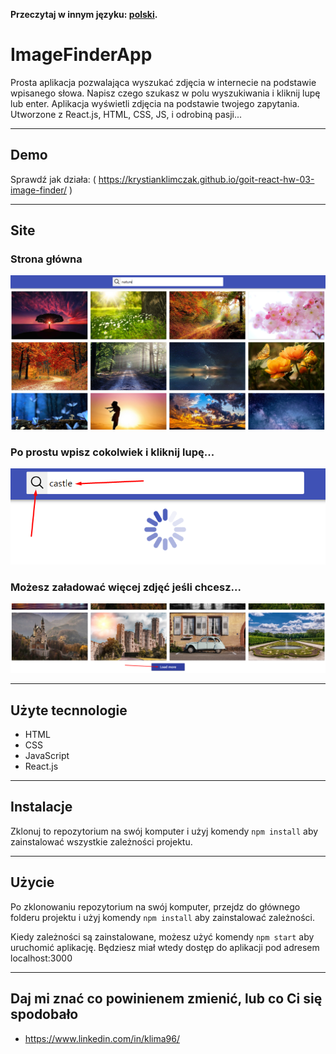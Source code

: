 **Przeczytaj w innym języku: [polski](README.pl.md).**

# ImageFinderApp

Prosta aplikacja pozwalająca wyszukać zdjęcia w internecie na podstawie
wpisanego słowa. Napisz czego szukasz w polu wyszukiwania i kliknij lupę lub
enter. Aplikacja wyświetli zdjęcia na podstawie twojego zapytania. Utworzone z
React.js, HTML, CSS, JS, i odrobiną pasji...

---

## Demo

Sprawdź jak działa: (
https://krystianklimczak.github.io/goit-react-hw-03-image-finder/ )

---

## Site

### Strona główna

![](./assets/image-finder-main.png)

### Po prostu wpisz cokolwiek i kliknij lupę...

![](./assets/image-finder-click.png)

### Możesz załadować więcej zdjęć jeśli chcesz...

![](./assets/image-finder-load-more.png)

---

## Użyte tecnnologie

- HTML
- CSS
- JavaScript
- React.js

---

## Instalacje

Zklonuj to repozytorium na swój komputer i użyj komendy `npm install` aby
zainstalować wszystkie zależności projektu.

---

## Użycie

Po zklonowaniu repozytorium na swój komputer, przejdz do głównego folderu
projektu i użyj komendy `npm install` aby zainstalować zależności.

Kiedy zależności są zainstalowane, możesz użyć komendy `npm start` aby uruchomić
aplikację. Będziesz miał wtedy dostęp do aplikacji pod adresem localhost:3000

---

## Daj mi znać co powinienem zmienić, lub co Ci się spodobało

- https://www.linkedin.com/in/klima96/
